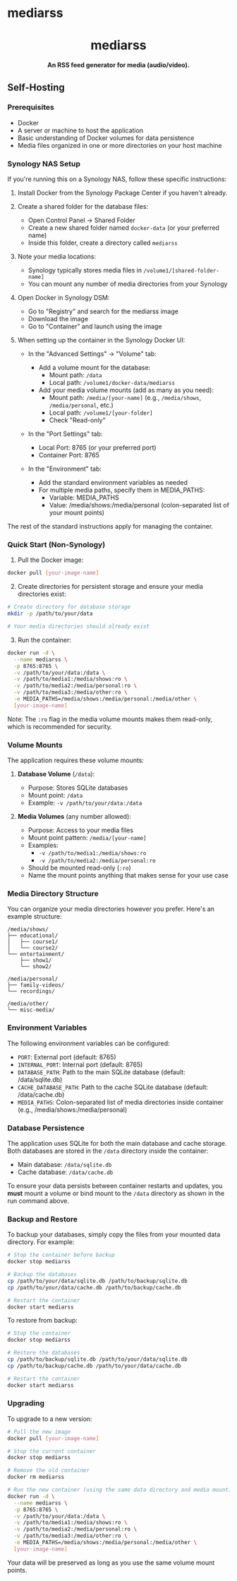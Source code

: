 # mediarss

<div align="center">
  <h1 align="center">mediarss</h1>
  <strong align="center">
    An RSS feed generator for media (audio/video).
  </strong>
</div>

## Self-Hosting

### Prerequisites

- Docker
- A server or machine to host the application
- Basic understanding of Docker volumes for data persistence
- Media files organized in one or more directories on your host machine

### Synology NAS Setup

If you're running this on a Synology NAS, follow these specific instructions:

1. Install Docker from the Synology Package Center if you haven't already.

2. Create a shared folder for the database files:

   - Open Control Panel → Shared Folder
   - Create a new shared folder named `docker-data` (or your preferred name)
   - Inside this folder, create a directory called `mediarss`

3. Note your media locations:

   - Synology typically stores media files in `/volume1/[shared-folder-name]`
   - You can mount any number of media directories from your Synology

4. Open Docker in Synology DSM:

   - Go to "Registry" and search for the mediarss image
   - Download the image
   - Go to "Container" and launch using the image

5. When setting up the container in the Synology Docker UI:

   - In the "Advanced Settings" → "Volume" tab:
     - Add a volume mount for the database:
       - Mount path: `/data`
       - Local path: `/volume1/docker-data/mediarss`
     - Add your media volume mounts (add as many as you need):
       - Mount path: `/media/[your-name]` (e.g., `/media/shows`,
         `/media/personal`, etc.)
       - Local path: `/volume1/[your-folder]`
       - Check "Read-only"
   - In the "Port Settings" tab:

     - Local Port: 8765 (or your preferred port)
     - Container Port: 8765

   - In the "Environment" tab:
     - Add the standard environment variables as needed
     - For multiple media paths, specify them in MEDIA_PATHS:
       - Variable: MEDIA_PATHS
       - Value: /media/shows:/media/personal (colon-separated list of your mount
         points)

The rest of the standard instructions apply for managing the container.

### Quick Start (Non-Synology)

1. Pull the Docker image:

```bash
docker pull [your-image-name]
```

2. Create directories for persistent storage and ensure your media directories
   exist:

```bash
# Create directory for database storage
mkdir -p /path/to/your/data

# Your media directories should already exist
```

3. Run the container:

```bash
docker run -d \
  --name mediarss \
  -p 8765:8765 \
  -v /path/to/your/data:/data \
  -v /path/to/media1:/media/shows:ro \
  -v /path/to/media2:/media/personal:ro \
  -v /path/to/media3:/media/other:ro \
  -e MEDIA_PATHS=/media/shows:/media/personal:/media/other \
  [your-image-name]
```

Note: The `:ro` flag in the media volume mounts makes them read-only, which is
recommended for security.

### Volume Mounts

The application requires these volume mounts:

1. **Database Volume** (`/data`):

   - Purpose: Stores SQLite databases
   - Mount point: `/data`
   - Example: `-v /path/to/your/data:/data`

2. **Media Volumes** (any number allowed):
   - Purpose: Access to your media files
   - Mount point pattern: `/media/[your-name]`
   - Examples:
     - `-v /path/to/media1:/media/shows:ro`
     - `-v /path/to/media2:/media/personal:ro`
   - Should be mounted read-only (`:ro`)
   - Name the mount points anything that makes sense for your use case

### Media Directory Structure

You can organize your media directories however you prefer. Here's an example
structure:

```
/media/shows/
├── educational/
│   ├── course1/
│   └── course2/
└── entertainment/
    ├── show1/
    └── show2/

/media/personal/
├── family-videos/
└── recordings/

/media/other/
└── misc-media/
```

### Environment Variables

The following environment variables can be configured:

- `PORT`: External port (default: 8765)
- `INTERNAL_PORT`: Internal port (default: 8765)
- `DATABASE_PATH`: Path to the main SQLite database (default: /data/sqlite.db)
- `CACHE_DATABASE_PATH`: Path to the cache SQLite database (default:
  /data/cache.db)
- `MEDIA_PATHS`: Colon-separated list of media directories inside container
  (e.g., /media/shows:/media/personal)

### Database Persistence

The application uses SQLite for both the main database and cache storage. Both
databases are stored in the `/data` directory inside the container:

- Main database: `/data/sqlite.db`
- Cache database: `/data/cache.db`

To ensure your data persists between container restarts and updates, you
**must** mount a volume or bind mount to the `/data` directory as shown in the
run command above.

### Backup and Restore

To backup your databases, simply copy the files from your mounted data
directory. For example:

```bash
# Stop the container before backup
docker stop mediarss

# Backup the databases
cp /path/to/your/data/sqlite.db /path/to/backup/sqlite.db
cp /path/to/your/data/cache.db /path/to/backup/cache.db

# Restart the container
docker start mediarss
```

To restore from backup:

```bash
# Stop the container
docker stop mediarss

# Restore the databases
cp /path/to/backup/sqlite.db /path/to/your/data/sqlite.db
cp /path/to/backup/cache.db /path/to/your/data/cache.db

# Restart the container
docker start mediarss
```

### Upgrading

To upgrade to a new version:

```bash
# Pull the new image
docker pull [your-image-name]

# Stop the current container
docker stop mediarss

# Remove the old container
docker rm mediarss

# Run the new container (using the same data directory and media mount)
docker run -d \
  --name mediarss \
  -p 8765:8765 \
  -v /path/to/your/data:/data \
  -v /path/to/media1:/media/shows:ro \
  -v /path/to/media2:/media/personal:ro \
  -v /path/to/media3:/media/other:ro \
  -e MEDIA_PATHS=/media/shows:/media/personal:/media/other \
  [your-image-name]
```

Your data will be preserved as long as you use the same volume mount points.
